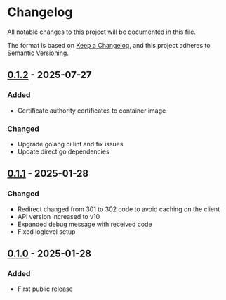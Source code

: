 # Changelog

All notable changes to this project will be documented in this file.

The format is based on [Keep a Changelog][],
and this project adheres to [Semantic Versioning][].

<!--
## Unreleased

### Added
### Changed
### Removed

-->
## [0.1.2][] - 2025-07-27

### Added

* Certificate authority certificates to container image

### Changed

* Upgrade golang ci lint and fix issues
* Update direct go dependencies

[0.1.2]: https://github.com/WoozyMasta/discord-invite/compare/v0.1.1...v0.1.2

## [0.1.1][] - 2025-01-28

### Changed

* Redirect changed from 301 to 302 code to avoid caching on the client
* API version increased to v10
* Expanded debug message with received code
* Fixed loglevel setup

[0.1.1]: https://github.com/WoozyMasta/discord-invite/compare/v0.1.0...v0.1.1

## [0.1.0][] - 2025-01-28

### Added

* First public release

[0.1.0]: https://github.com/WoozyMasta/discord-invite/tree/v0.1.0

<!--links-->
[Keep a Changelog]: https://keepachangelog.com/en/1.1.0/
[Semantic Versioning]: https://semver.org/spec/v2.0.0.html
